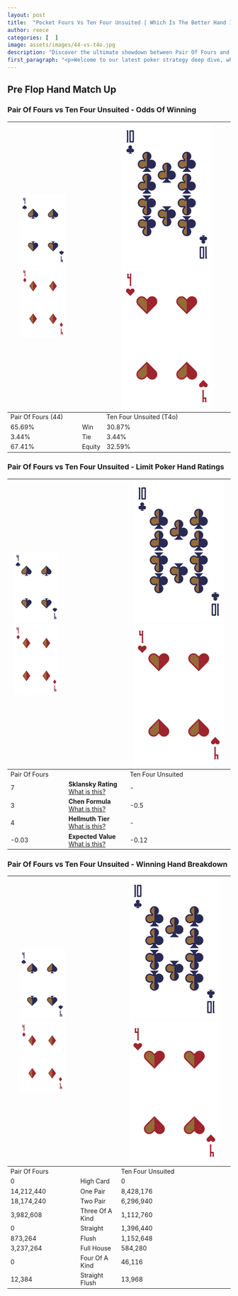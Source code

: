 ```yaml
---
layout: post
title:  "Pocket Fours Vs Ten Four Unsuited | Which Is The Better Hand In Poker? A Complete Guide"
author: reece
categories: [  ]
image: assets/images/44-vs-t4o.jpg
description: "Discover the ultimate showdown between Pair Of Fours and Ten Four Unsuited in poker! Uncover the odds, strategies, and scenarios where one hand triumphs over the other. Get ready to up your poker game with this thrilling analysis."
first_paragraph: "<p>Welcome to our latest poker strategy deep dive, where we're pitting two distinct hands against each other in a high-stakes showdown: Pair Of Fours vs Ten Four Unsuited.</p><p>In the dynamic world of poker, every decision counts, and knowing which hand holds the upper hand is key to your success at the table.</p><p>In this article, we'll dissect these two hands, explore the scenarios where one dominates the other, and equip you with the knowledge to make strategic choices that can tip the odds in your favor.</p><p>Get ready to unravel the intriguing dynamics of these poker hands and elevate your game to new heights.</p>"
---
```




[comment]: # (sp0)

## Pre Flop Hand Match Up

<div class="table hand-ratings" markdown="1"> 



### Pair Of Fours vs Ten Four Unsuited - Odds Of Winning


    
| ![image info](assets/images/hand1/4.png) ![image info](assets/images/hand1/4o.png) |  | ![image info](assets/images/hand2/T.png) ![image info](assets/images/hand2/4o.png) |
| -------- | -------- | -------- |
| Pair Of Fours (44) |  | Ten Four Unsuited (T4o) |
| 65.69% | Win | 30.87% |
| 3.44% | Tie | 3.44% |
| 67.41% | Equity | 32.59% |




[comment]: # (sp1)



### Pair Of Fours vs Ten Four Unsuited - Limit Poker Hand Ratings


    
| ![image info](assets/images/hand1/4.png) ![image info](assets/images/hand1/4o.png) |  | ![image info](assets/images/hand2/T.png) ![image info](assets/images/hand2/4o.png) |
| -------- | -------- | -------- |
| Pair Of Fours |  | Ten Four Unsuited |
| 7 | **Sklansky Rating** [What is this?](/sklansky-rating-explained) | - |
| 3 | **Chen Formula** [What is this?](/chen-formula-explained) | -0.5 |
| 4 | **Hellmuth Tier** [What is this?](/Hellmuth-tier-explained) | - |
| -0.03 | **Expected Value** [What is this?](/expected-value-explained) | -0.12 |




[comment]: # (sp2)



### Pair Of Fours vs Ten Four Unsuited - Winning Hand Breakdown


    
| ![image info](assets/images/hand1/4.png) ![image info](assets/images/hand1/4o.png) |  | ![image info](assets/images/hand2/T.png) ![image info](assets/images/hand2/4o.png) |
| -------- | -------- | -------- |
| Pair Of Fours |  | Ten Four Unsuited |
| 0 | High Card | 0 |
| 14,212,440 | One Pair | 8,428,176 |
| 18,174,240 | Two Pair | 6,296,940 |
| 3,982,608 | Three Of A Kind | 1,112,760 |
| 0 | Straight | 1,396,440 |
| 873,264 | Flush | 1,152,648 |
| 3,237,264 | Full House | 584,280 |
| 0 | Four Of A Kind | 46,116 |
| 12,384 | Straight Flush | 13,968 |




[comment]: # (sp3)



</div>

[comment]: # (sp4)



[comment]: # (sp5)


